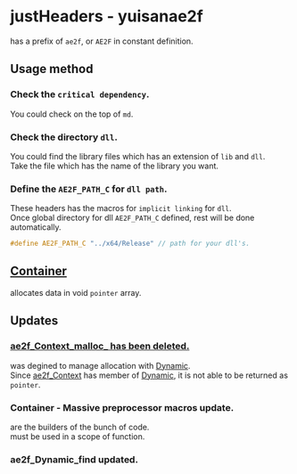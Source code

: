 # justHeaders - yuisanae2f
has a prefix of `ae2f`, or `AE2F` in constant definition.

## Usage method
### Check the `critical dependency`.
You could check on the top of `md`.

### Check the directory `dll`.
You could find the library files which has an extension of `lib` and `dll`.  
Take the file which has the name of the library you want.

### Define the `AE2F_PATH_C` for `dll path`.
These headers has the macros for `implicit linking` for `dll`.  
Once global directory for dll `AE2F_PATH_C` defined, rest will be done automatically.
```cpp
#define AE2F_PATH_C "../x64/Release" // path for your dll's.
```

## <a href="./Container.md">Container</a>
allocates data in void `pointer` array.

## Updates <a id="Updates"></a>
### <a href="./Container/Context.md">ae2f_Context_malloc_ has been deleted.</a>
was degined to manage allocation with <a href="./Container/Dynamic.md">Dynamic</a>.  
Since <a href="./Container/Context">ae2f_Context</a> has member of <a href="./Container/Dynamic.md">Dynamic</a>,
it is not able to be returned as `pointer`.  

### Container - Massive preprocessor macros update.
are the builders of the bunch of code.  
must be used in a scope of function.

### ae2f_Dynamic_find updated.